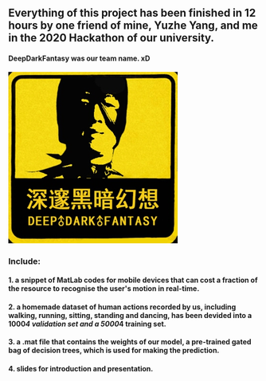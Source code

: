 
## Everything of this project has been finished in 12 hours by one friend of mine, Yuzhe Yang, and me in the 2020 Hackathon of our university.

#### DeepDarkFantasy was our team name. xD
![alt text](https://github.com/SylvanLiu/CampusHack20_DeepDarkFantasy/blob/master/DeepDarkFantasy.jpg)

### Include:
#### 1. a snippet of MatLab codes for mobile devices that can cost a fraction of the resource to recognise the user's motion in real-time.
#### 2. a homemade dataset of human actions recorded by us, including walking, running, sitting, standing and dancing, has been devided into a 1000*4 validation set and a 5000*4 training set.
#### 3. a .mat file that contains the weights of our model, a pre-trained gated bag of decision trees, which is used for making the prediction.
#### 4. slides for introduction and presentation.
